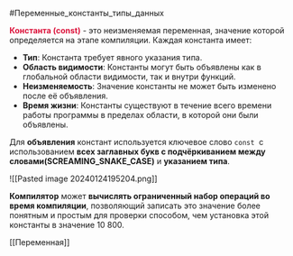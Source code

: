 #Переменные_константы_типы_данных 

<span style="color:crimson;"><b>Константа (const)</b></span> - это неизменяемая переменная, значение которой определяется на этапе компиляции.
Каждая константа имеет:
- **Тип**: Константа требует явного указания типа.
- **Область видимости**: Константы могут быть объявлены как в глобальной области видимости, так и внутри функций.
-  **Неизменяемость**: Значение константы не может быть изменено после её объявления.
- **Время жизни**: Константы существуют в течение всего времени работы программы в пределах области, в которой они были объявлены.

Для **объявления** констант используется ключевое слово `const`  с использованием **всех заглавных букв с подчёркиванием между словами(SCREAMING_SNAKE_CASE)** и **указанием типа**.

![[Pasted image 20240124195204.png]]

**Компилятор** может **вычислять ограниченный набор операций во время компиляции**, позволяющий записать это значение более понятным и простым для проверки способом, чем установка этой константы в значение 10 800.


[[Переменная]]